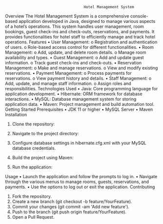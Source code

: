                                         Hotel Management System
Overview
The Hotel Management System is a comprehensive console-based application developed in Java, designed to manage various aspects of a hotel’s operations. This system handles user management, room bookings, guest check-ins and check-outs, reservations, and payments. It provides functionalities for hotel staff to efficiently manage and track hotel operations.
Features
•	User Management:
o	Registration and authentication of users.
o	Role-based access control for different functionalities.
•	Room Management:
o	Add, update, and delete room details.
o	Manage room availability and types.
•	Guest Management:
o	Add and update guest information.
o	Track guest check-ins and check-outs.
•	Reservation Management:
o	Make and manage reservations.
o	View and modify existing reservations.
•	Payment Management:
o	Process payments for reservations.
o	View payment history and details.
•	Staff Management:
o	Add, update, and manage staff information.
o	Assign roles and responsibilities.
Technologies Used
•	Java: Core programming language for application development.
•	Hibernate: ORM framework for database interactions.
•	MySQL: Database management system for storing application data.
•	Maven: Project management and build automation tool.
Getting Started
Prerequisites
•	JDK 11 or higher
•	MySQL Server
•	Maven
Installation
1.	Clone the repository:
 
2.	Navigate to the project directory:
 
3.	Configure database settings in hibernate.cfg.xml with your MySQL database credentials.
4.	Build the project using Maven:
 
5.	Run the application:
 
Usage
•	Launch the application and follow the prompts to log in.
•	Navigate through the various menus to manage rooms, guests, reservations, and payments.
•	Use the options to log out or exit the application.
Contributing
1.	Fork the repository.
2.	Create a new branch (git checkout -b feature/YourFeature).
3.	Commit your changes (git commit -am 'Add new feature').
4.	Push to the branch (git push origin feature/YourFeature).
5.	Open a Pull Request.

